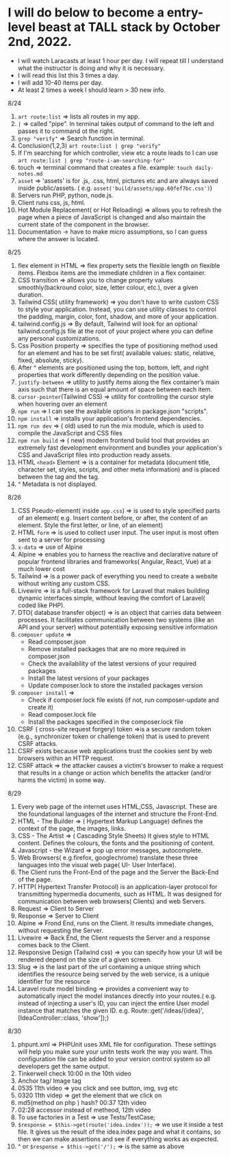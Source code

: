 # I will do below to become a entry-level beast at TALL stack by October 2nd, 2022.

- I will watch Laracasts at least 1 hour per day. I will repeat till I understand what the instructor is doing and why
  it is necessary.
- I will read this list this 3 times a day.
- I will add 10-40 items per day.
- At least 2 times a week I should learn > 30 new info.

8/24

1. `art route:list` => lists all routes in my app.
2. `|` => called "pipe". In terminal takes output of command to the left and passes it to command ot the right.
3. `grep "verify"` => Search function in terminal.
4. Conclusion(1,2,3) `art route:list | grep "verify"`
5. If I'm searching for which controller, view etc a route leads to I can
   use `art route:list | grep "route-i-am-searching-for"`
6. touch => terminal command that creates a file. example: `touch daily-notes.md `
7. `asset` => 'assets' is for .js, .css, html, pictures etc and are always saved inside public/assets. (
   e.g. `asset('build/assets/app.60fef7bc.css')`)
8. Servers run PHP, python, node.js.
9. Client runs css, js, html.
10. Hot Module Replacement( or Hot Reloading) => allows you to refresh the page when a piece of JavaScript is changed
    and also maintain the current state of the component in the browser.
11. Documentation -> have to make micro assumptions, so I can guess where the answer is located.

8/25

1. flex element in HTML => flex property sets the flexible length on flexible items. Flexbox items are the immediate
   children in a flex container.
2. CSS transition => allows you to change property values smoothly(backround color, size, letter colour, etc.), over a
   given duration.
3. Tailwind CSS( utility framework) => you don't have to write custom CSS to style your application. Instead, you can
   use utility classes to control the padding, margin, color, font, shadow, and more of your application.
4. tailwind.config.js => By default, Tailwind will look for an optional tailwind.config.js file at the root of your
   project where you can define any personal customizations.
5. Css Position property => specifies the type of positioning method used for an element and has to be set first(
   available values: static, relative, fixed, absolute, sticky).
6. After ^ elements are positioned using the top, bottom, left, and right properties that work differently
   depending on the position value.
7. `justify-between` => utility to justify items along the flex container’s main axis such that there is an equal amount
   of space between each item.
8. `cursor-pointer`(Tailwind CSS) => utility for controlling the cursor style when hovering over an element
9. `npm run` =>  I can see the available options in package.json "scripts".
10. `npm install` => installs your application's frontend dependencies.
11. `npm run dev` => ( old) used to run the mix module, which is used to compile the JavaScript and CSS files
12. `npm run build` => ( new) modern frontend build tool that provides an extremely fast development environment and
    bundles your application's CSS and JavaScript files into production ready assets.
13. HTML `<head>` Element => is a container for metadata (document title, character set, styles, scripts, and other meta
    information) and is placed between the <html> tag and the <body> tag.
14. ^ Metadata is not displayed.

8/26

1. CSS Pseudo-element( inside `app.css`) => is used to style specified parts of an element( e.g. Insert content before,
   or after, the content of an element. Style the first letter, or line, of an element)
2. HTML `form` => is used to collect user input. The user input is most often sent to a server for processing
3. `x-data` => use of Alpine
4. Alpine =>  enables you to harness the reactive and declarative nature of popular frontend libraries and frameworks(
   Angular, React, Vue) at a much lower cost
5. Tailwind => is a power pack of everything you need to create a website without writing any custom CSS.
6. Livewire => is a full-stack framework for Laravel that makes building dynamic interfaces simple, without leaving the
   comfort of Laravel( coded like PHP).
7. DTO( database transfer object) => is an object that carries data between processes. It facilitates communication
   between two systems (like an API and your server) without potentially exposing sensitive information
8. `composer update` =>
    - Read composer.json
    - Remove installed packages that are no more required in composer.json
    - Check the availability of the latest versions of your required packages
    - Install the latest versions of your packages
    - Update composer.lock to store the installed packages version
9. `composer install` =>
    - Check if composer.lock file exists (if not, run composer-update and create it)
    - Read composer.lock file
    - Install the packages specified in the composer.lock file
10. CSRF ( cross-site request forgery) token =>is a secure random token (e.g., synchronizer token or challenge token)
    that is used to prevent CSRF attacks.
11. CSRF exists because web applications trust the cookies sent by web browsers within an HTTP request.
12. CSRF attack => the attacker causes a victim's browser to make a request that results in a change or action which
    benefits the attacker (and/or harms the victim) in some way.

8/29

1. Every web page of the internet uses HTML,CSS, Javascript. These are the foundational languages of the internet and
   structure the Front-End.
2. HTML - The Builder => ( Hypertext Markup Language) defines the context of the page, the images, links.
3. CSS - The Artist => ( Cascading Style Sheets) It gives style to HTML content. Defines the colours, the fonts and the
   positioning of content.
4. Javascript - the Wizard => pop up error messages, autocomplete.
5. Web Browsers( e.g.firefox, googlechrome) translate these three languages into the visual web page( UI- User
   Interface).
6. The Client runs the Front-End of the page and the Server the Back-End of the page.
7. HTTP( Hypertext Transfer Protocol) is an application-layer protocol for transmitting hypermedia documents, such as
   HTML. It was designed for communication between web browsers( Clients) and web Servers.
8. Request => Client to Server
9. Response => Server to Client
10. Alpine => Frond End, runs on the Client. It results immediate changes, without requesting the Server.
11. Livewire => Back End, the Client requests the Server and a response comes back to the Client.
12. Responsive Design (Tailwind css) => you can specify how your UI will be rendered depend on the size of a given
    screen.
13. Slug => is the last part of the url containing a unique string which identifies the resource being served by the web
    service, is a unique identifier for the resource
14. Laravel route model binding => provides a convenient way to automatically inject the model instances directly into
    your routes.( e.g. instead of injecting a user's ID, you can inject the entire User model instance that
    matches the given ID. e.g. Route::get('/ideas/{idea}', [IdeaController::class, 'show']);)

8/30

1. phpunt.xml => PHPUnit uses XML file for configuration. These settings will help you make sure your unitn tests work
   the way you want. This configuration file can be added to your version control system so all developers get the same
   output.
2. Tinkerwell check 10:00 in the 10th video
3. Anchor tag/ Image tag
4. 0535 11th video => you click and see button, img, svg etc
5. 0320 11th videp => get the element that we click on
6. md5(method on php ) hash? 00:37 12th video
7. 02:28 accessor instead of metheod, 12th video
8. To use factories in a Test => use Tests/TestCase;
9. `$response = $this->get(route('idea.index'));` => we use it inside a test file. It gives us the result of the
   idea.index page and what it contains, so then we can make assertions and see if everything works as expected.
10. ^ or `$response = $this->get('/');`  => is the same as above

